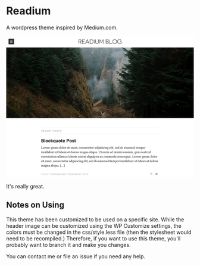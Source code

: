 # Readium

A wordpress theme inspired by Medium.com.

![screenshot](screenshot.png)

It's really great.

## Notes on Using

This theme has been customized to be used on a specific site. While the header image can be customized using the WP Customize settings, the colors must be changed in the css/style.less file (then the stylesheet would need to be recompiled.) Therefore, if you want to use this theme, you'll probably want to branch it and make you changes.

You can contact me or file an issue if you need any help.
